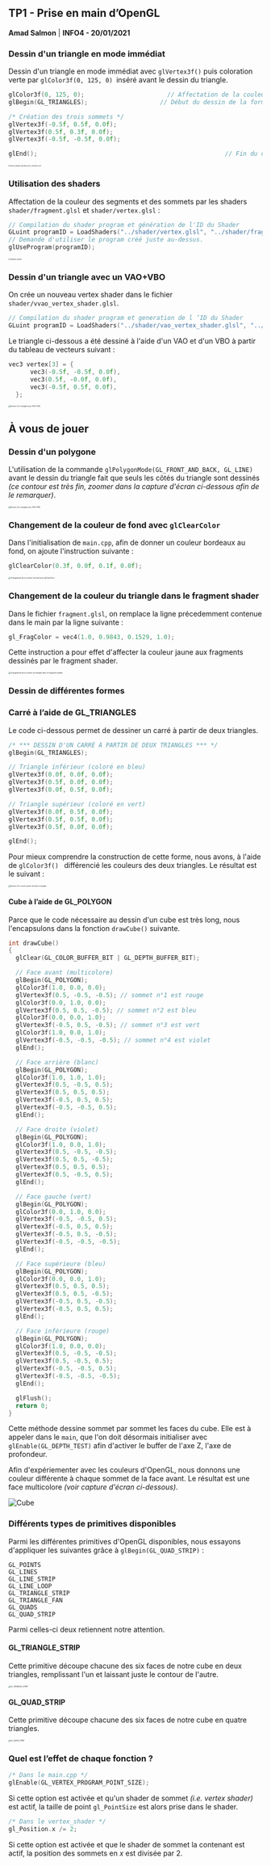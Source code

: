 ## TP1 - Prise en main d’OpenGL

**Amad Salmon** | **INFO4 - 20/01/2021**

### Dessin d'un triangle en mode immédiat

Dessin d'un triangle en mode immédiat avec `glVertex3f()` puis coloration verte par `glColor3f(0, 125, 0) `inséré avant le dessin du triangle.

```c++
glColor3f(0, 125, 0); 						// Affectation de la couleur verte selon les composantes RGB
glBegin(GL_TRIANGLES); 					  // Début du dessin de la forme, que l'on spécifie ici être un triangle.

/* Création des trois sommets */
glVertex3f(-0.5f, 0.5f, 0.0f);
glVertex3f(0.5f, 0.3f, 0.0f); 	
glVertex3f(-0.5f, -0.5f, 0.0f);

glEnd();													// Fin du dessin de la forme.
```



<img src="TP1-report.assets/dessin_triangle_immediat_avec_coloration_vert.png" alt="dessin_triangle_immediat_avec_coloration_vert" style="zoom:20%;" />

### Utilisation des shaders

Affectation de la couleur des segments et des sommets par les shaders `shader/fragment.glsl` et `shader/vertex.glsl` :

```c++
// Compilation du shader program et génération de l'ID du Shader
GLuint programID = LoadShaders("../shader/vertex.glsl", "../shader/fragment.glsl");
// Demande d'utiliser le program créé juste au-dessus.
glUseProgram(programID);
```



<img src="TP1-report.assets/utilisation_shader.png" alt="utilisation_shader" style="zoom:20%;" />

### Dessin d'un triangle avec un VAO+VBO

On crée un nouveau vertex shader dans le fichier `shader/vvao_vertex_shader.glsl`.

```c++
// Compilation du shader program et generation de l ’ID du Shader
GLuint programID = LoadShaders("../shader/vao_vertex_shader.glsl", "../shader/fragment.glsl");
```

Le triangle ci-dessous a été dessiné à l'aide d'un VAO et d'un VBO à partir du tableau de vecteurs suivant :

```c++
vec3 vertex[3] = {
      vec3(-0.5f, -0.5f, 0.0f),
      vec3(0.5f, -0.0f, 0.0f),
      vec3(-0.5f, 0.5f, 0.0f),
  };
```

<img src="TP1-report.assets/triangle_simple_vao_vbo.png" alt="Dessin d'un triangle avec VAO+VBO" style="zoom:25%;" />



<div style="page-break-after: always; break-after: page;"></div>

## À vous de jouer

### Dessin d'un polygone

L'utilisation de la commande `glPolygonMode(GL_FRONT_AND_BACK, GL_LINE)` avant le dessin du triangle fait que seuls les côtés du triangle sont dessinés *(ce contour est très fin, zoomer dans la capture d'écran ci-dessous afin de le remarquer)*. 

<img src="TP1-report.assets/triangle_front_back_line.png" alt="Dessin d'un triangle avec VAO+VBO" style="zoom:25%;" />

<div style="page-break-after: always; break-after: page;"></div>

### Changement de la couleur de fond avec `glClearColor`

Dans l'initialisation de `main.cpp`, afin de donner un couleur bordeaux au fond, on ajoute l'instruction suivante :

```c++
glClearColor(0.3f, 0.0f, 0.1f, 0.0f);
```



<img src="TP1-report.assets/avec_glClearColor.png" alt="Changement de la couleur de fond avec glClearColor" style="zoom:25%;" />

<div style="page-break-after: always; break-after: page;"></div>

### Changement de la couleur du triangle dans le fragment shader

Dans le fichier `fragment.glsl`, on remplace la ligne précedemment contenue dans le main par la ligne suivante :

```c++
gl_FragColor = vec4(1.0, 0.9843, 0.1529, 1.0);
```

Cette instruction a pour effet d'affecter la couleur jaune aux fragments dessinés par le fragment shader.

<img src="TP1-report.assets/changement_couleur_avec_shader.png" alt="Changement de la couleur du triangle dans le fragment shader" style="zoom:25%;" />

<div style="page-break-after: always; break-after: page;"></div>

### Dessin de différentes formes

### Carré à l’aide de GL_TRIANGLES

Le code ci-dessous permet de dessiner un carré à partir de deux triangles. 

```c++
/* *** DESSIN D'UN CARRÉ À PARTIR DE DEUX TRIANGLES *** */
glBegin(GL_TRIANGLES);

// Triangle inférieur (coloré en bleu)
glVertex3f(0.0f, 0.0f, 0.0f);
glVertex3f(0.5f, 0.0f, 0.0f);
glVertex3f(0.0f, 0.5f, 0.0f);

// Triangle supérieur (coloré en vert)
glVertex3f(0.0f, 0.5f, 0.0f);
glVertex3f(0.5f, 0.5f, 0.0f);
glVertex3f(0.5f, 0.0f, 0.0f);

glEnd();
```

Pour mieux comprendre la construction de cette forme, nous avons, à l'aide de `glColor3f() ` différencié les couleurs des deux triangles. Le résultat est le suivant :

<img src="TP1-report.assets/carre_avec_deux_triangles.png" alt="Dessin d'un carré à partir de deux triangles" style="zoom:25%;" />



#### Cube à l’aide de GL_POLYGON

Parce que le code nécessaire au dessin d'un cube est très long, nous l'encapsulons dans la fonction `drawCube()` suivante.

```c++
int drawCube()
{
  glClear(GL_COLOR_BUFFER_BIT | GL_DEPTH_BUFFER_BIT);

  // Face avant (multicolore)
  glBegin(GL_POLYGON);
  glColor3f(1.0, 0.0, 0.0);
  glVertex3f(0.5, -0.5, -0.5); // sommet n°1 est rouge
  glColor3f(0.0, 1.0, 0.0);
  glVertex3f(0.5, 0.5, -0.5); // sommet n°2 est bleu
  glColor3f(0.0, 0.0, 1.0);
  glVertex3f(-0.5, 0.5, -0.5); // sommet n°3 est vert
  glColor3f(1.0, 0.0, 1.0);
  glVertex3f(-0.5, -0.5, -0.5); // sommet n°4 est violet
  glEnd();

  // Face arrière (blanc)
  glBegin(GL_POLYGON);
  glColor3f(1.0, 1.0, 1.0);
  glVertex3f(0.5, -0.5, 0.5);
  glVertex3f(0.5, 0.5, 0.5);
  glVertex3f(-0.5, 0.5, 0.5);
  glVertex3f(-0.5, -0.5, 0.5);
  glEnd();

  // Face droite (violet)
  glBegin(GL_POLYGON);
  glColor3f(1.0, 0.0, 1.0);
  glVertex3f(0.5, -0.5, -0.5);
  glVertex3f(0.5, 0.5, -0.5);
  glVertex3f(0.5, 0.5, 0.5);
  glVertex3f(0.5, -0.5, 0.5);
  glEnd();

  // Face gauche (vert)
  glBegin(GL_POLYGON);
  glColor3f(0.0, 1.0, 0.0);
  glVertex3f(-0.5, -0.5, 0.5);
  glVertex3f(-0.5, 0.5, 0.5);
  glVertex3f(-0.5, 0.5, -0.5);
  glVertex3f(-0.5, -0.5, -0.5);
  glEnd();

  // Face supérieure (bleu)
  glBegin(GL_POLYGON);
  glColor3f(0.0, 0.0, 1.0);
  glVertex3f(0.5, 0.5, 0.5);
  glVertex3f(0.5, 0.5, -0.5);
  glVertex3f(-0.5, 0.5, -0.5);
  glVertex3f(-0.5, 0.5, 0.5);
  glEnd();

  // Face inférieure (rouge)
  glBegin(GL_POLYGON);
  glColor3f(1.0, 0.0, 0.0);
  glVertex3f(0.5, -0.5, -0.5);
  glVertex3f(0.5, -0.5, 0.5);
  glVertex3f(-0.5, -0.5, 0.5);
  glVertex3f(-0.5, -0.5, -0.5);
  glEnd();

  glFlush();
  return 0;
}
```

Cette méthode dessine sommet par sommet les faces du cube.   Elle est à appeler dans le `main`, que l'on doit désormais initialiser avec `glEnable(GL_DEPTH_TEST)` afin d'activer le buffer de l'axe Z, l'axe de profondeur.

Afin d'expériementer avec les couleurs d'OpenGL, nous donnons une couleur différente à chaque sommet de la face avant. Le résultat est une face multicolore *(voir capture d'écran ci-dessous)*.

<img src="TP1-report.assets/cube.png" alt="Cube" />

### Différents types de primitives disponibles

Parmi les différentes primitives d'OpenGL disponibles, nous essayons d'appliquer les suivantes grâce à `glBegin(GL_QUAD_STRIP)` :

```
GL_POINTS
GL_LINES
GL_LINE_STRIP
GL_LINE_LOOP
GL_TRIANGLE_STRIP
GL_TRIANGLE_FAN
GL_QUADS
GL_QUAD_STRIP
```

Parmi celles-ci deux retiennent notre attention.

#### GL_TRIANGLE_STRIP

Cette primitive découpe chacune des six faces de notre cube en deux triangles, remplissant l'un et laissant juste le contour de l'autre.

<img src="TP1-report.assets/GL_TRIANGLE_STRIP.png" alt="GL_TRIANGLE_STRIP" style="zoom:25%;" />

#### GL_QUAD_STRIP

Cette primitive découpe chacune des six faces de notre cube en quatre triangles.

<img src="TP1-report.assets/GL_QUAD_STRIP.png" alt="GL_QUAD_STRIP" style="zoom:25%;" />

### Quel est l’effet de chaque fonction ?

```c++
/* Dans le main.cpp */
glEnable(GL_VERTEX_PROGRAM_POINT_SIZE);
```

Si cette option est activée et qu'un shader de sommet *(i.e. vertex shader)* est actif, la taille de point `gl_PointSize` est alors prise dans le shader.

```c++
/* Dans le vertex_shader */
gl_Position.x /= 2;
```

Si cette option est activée et que le shader de sommet la contenant est actif, la position des sommets en $x$ est divisée par 2. 



